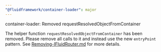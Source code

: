 ```yaml
---
"@fluidframework/container-loader": major
---
```


container-loader: Removed requestResolvedObjectFromContainer

The helper function `requestResolvedObjectFromContainer` has been removed. Please remove all calls to it and instead use
the new `entryPoint` pattern. See
[Removing-IFluidRouter.md](https://github.com/microsoft/FluidFramework/blob/main/packages/common/core-interfaces/Removing-IFluidRouter.md)
for more details.
